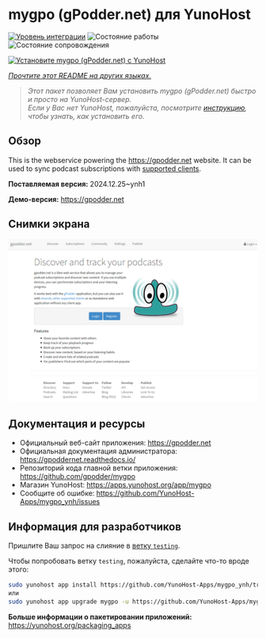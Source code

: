<!--
Важно: этот README был автоматически сгенерирован <https://github.com/YunoHost/apps/tree/master/tools/readme_generator>
Он НЕ ДОЛЖЕН редактироваться вручную.
-->

# mygpo (gPodder.net) для YunoHost

[![Уровень интеграции](https://apps.yunohost.org/badge/integration/mygpo)](https://ci-apps.yunohost.org/ci/apps/mygpo/)
![Состояние работы](https://apps.yunohost.org/badge/state/mygpo)
![Состояние сопровождения](https://apps.yunohost.org/badge/maintained/mygpo)

[![Установите mygpo (gPodder.net) с YunoHost](https://install-app.yunohost.org/install-with-yunohost.svg)](https://install-app.yunohost.org/?app=mygpo)

*[Прочтите этот README на других языках.](./ALL_README.md)*

> *Этот пакет позволяет Вам установить mygpo (gPodder.net) быстро и просто на YunoHost-сервер.*  
> *Если у Вас нет YunoHost, пожалуйста, посмотрите [инструкцию](https://yunohost.org/install), чтобы узнать, как установить его.*

## Обзор

This is the webservice powering the https://gpodder.net website. It can be used to sync podcast subscriptions with [supported clients](https://gpoddernet.readthedocs.io/en/latest/user/clients.html).


**Поставляемая версия:** 2024.12.25~ynh1

**Демо-версия:** <https://gpodder.net>

## Снимки экрана

![Снимок экрана mygpo (gPodder.net)](./doc/screenshots/screenshot1.png)

## Документация и ресурсы

- Официальный веб-сайт приложения: <https://gpodder.net>
- Официальная документация администратора: <https://gpoddernet.readthedocs.io/>
- Репозиторий кода главной ветки приложения: <https://github.com/gpodder/mygpo>
- Магазин YunoHost: <https://apps.yunohost.org/app/mygpo>
- Сообщите об ошибке: <https://github.com/YunoHost-Apps/mygpo_ynh/issues>

## Информация для разработчиков

Пришлите Ваш запрос на слияние в [ветку `testing`](https://github.com/YunoHost-Apps/mygpo_ynh/tree/testing).

Чтобы попробовать ветку `testing`, пожалуйста, сделайте что-то вроде этого:

```bash
sudo yunohost app install https://github.com/YunoHost-Apps/mygpo_ynh/tree/testing --debug
или
sudo yunohost app upgrade mygpo -u https://github.com/YunoHost-Apps/mygpo_ynh/tree/testing --debug
```

**Больше информации о пакетировании приложений:** <https://yunohost.org/packaging_apps>
